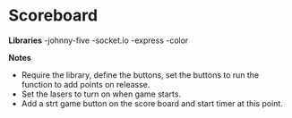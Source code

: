 # Scoreboard #

**Libraries**
-johnny-five
-socket.io
-express
-color 

**Notes**
- Require the library, define the buttons, set the buttons to run the function to add points on releasse.
- Set the lasers to turn on when game starts.
- Add a strt game button on the score board and start timer at this point.
